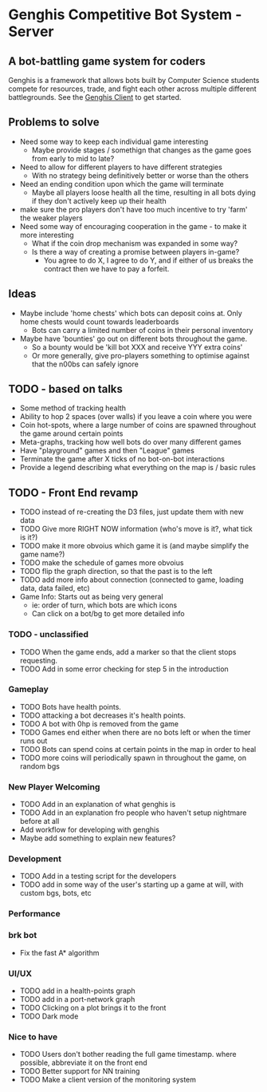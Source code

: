 # Genghis Competitive Bot System - Server
## A bot-battling game system for coders
Genghis is a framework that allows bots built by Computer Science 
students compete for resources, trade, and fight each other across 
multiple different battlegrounds. 
See the [Genghis Client](https://github.com/beyarkay/genghis_client) to get started.

## Problems to solve
* Need some way to keep each individual game interesting
    * Maybe provide stages / somethign that changes as the game goes from early to mid to late?
* Need to allow for different players to have different strategies
    * With no strategy being definitively better or worse than the others
* Need an ending condition upon which the game will terminate
    * Maybe all players loose health all the time, resulting in all bots dying if they don't actively keep up their health
* make sure the pro players don't have too much incentive to try 'farm' the weaker players
* Need some way of encouraging cooperation in the game - to make it more interesting
    * What if the coin drop mechanism was expanded in some way?
    * Is there a way of creating a promise between players in-game?
        * You agree to do X, I agree to do Y, and if either of us breaks the contract then we have to pay a forfeit.
## Ideas
* Maybe include 'home chests' which bots can deposit coins at. Only home chests would count towards leaderboards
    * Bots can carry a limited number of coins in their personal inventory
* Maybe have 'bounties' go out on different bots throughout the game.
    * So a bounty would be 'kill bot XXX and receive YYY extra coins'
    * Or more generally, give pro-players something to optimise against that the n00bs can safely ignore
  

## TODO - based on talks
* Some method of tracking health
* Ability to hop 2 spaces (over walls) if you leave a coin where you were
* Coin hot-spots, where a large number of coins are spawned throughout the game around certain points
* Meta-graphs, tracking how well bots do over many different games
* Have "playground" games and then "League" games
* Terminate the game after X ticks of no bot-on-bot interactions
* Provide a legend describing what everything on the map is / basic rules

## TODO - Front End revamp
* TODO instead of re-creating the D3 files, just update them with new data
* TODO Give more RIGHT NOW information (who's move is it?, what tick is it?)
* TODO make it more obvoius which game it is (and maybe simplify the game name?)
* TODO make the schedule of games more obvoius
* TODO flip the graph direction, so that the past is to the left
* TODO add more info about connection (connected to game, loading data, data failed, etc)
* Game Info: Starts out as being very general
    * ie: order of turn, which bots are which icons
    * Can click on a bot/bg to get more detailed info

### TODO - unclassified
* TODO When the game ends, add a marker so that the client stops requesting.
* TODO Add in some error checking for step 5 in the introduction


### Gameplay
* TODO Bots have health points.
* TODO attacking a bot decreases it's health points.
* TODO A bot with 0hp is removed from the game
* TODO Games end either when there are no bots left or when the timer runs out
* TODO Bots can spend coins at certain points in the map in order to heal
* TODO more coins will periodically spawn in throughout the game, on random bgs

### New Player Welcoming
* TODO Add in an explanation of what genghis is
* TODO Add in an explanation fro people who haven't setup nightmare before at all
* Add workflow for developing with genghis
* Maybe add something to explain new features?

### Development
* TODO Add in a testing script for the developers
* TODO add in some way of the user's starting up a game at will, with custom bgs, bots, etc

### Performance

### brk bot
* Fix the fast A\* algorithm

### UI/UX
* TODO add in a health-points graph
* TODO add in a port-network graph
* TODO Clicking on a plot brings it to the front
* TODO Dark mode

### Nice to have
* TODO Users don't bother reading the full game timestamp. where possible, abbreviate it on the front end
* TODO Better support for NN training 
* TODO Make a client version of the monitoring system
